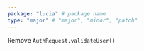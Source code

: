 ```yaml
---
package: "lucia" # package name
type: "major" # "major", "minor", "patch"
---
```


Remove `AuthRequest.validateUser()`